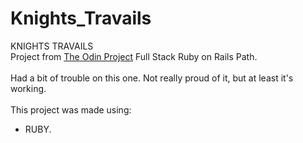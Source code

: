 # Knights_Travails

KNIGHTS TRAVAILS<br/>
Project from <a href="https://www.theodinproject.com/" target="_blank" rel="noopener noreferrer">The Odin Project</a> Full Stack Ruby on Rails Path.<br/>
<br/>
Had a bit of trouble on this one. Not really proud of it, but at least it's working.<br/>
<br/>
This project was made using:<br/>
- RUBY.